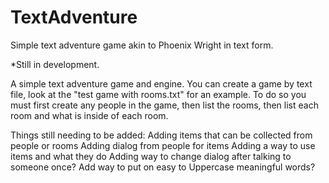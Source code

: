 # TextAdventure
Simple text adventure game akin to Phoenix Wright in text form.

*Still in development.

A simple text adventure game and engine.
  You can create a game by text file, look at the "test game with rooms.txt" for an example.  To do so you must first create any people in the game, then list the rooms, then list each room and what is inside of each room.
  
Things still needing to be added:
  Adding items that can be collected from people or rooms
  Adding dialog from people for items
  Adding a way to use items and what they do
  Adding way to change dialog after talking to someone once?
  Add way to put on easy to Uppercase meaningful words?
